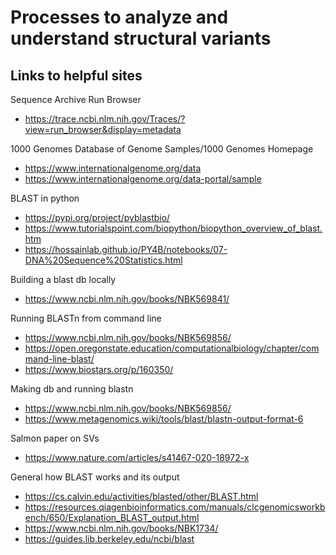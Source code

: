 # Processes to analyze and understand structural variants

## Links to helpful sites <br> 
Sequence Archive Run Browser
- https://trace.ncbi.nlm.nih.gov/Traces/?view=run_browser&display=metadata

1000 Genomes Database of Genome Samples/1000 Genomes Homepage
- https://www.internationalgenome.org/data
- https://www.internationalgenome.org/data-portal/sample

BLAST in python
- https://pypi.org/project/pyblastbio/
- https://www.tutorialspoint.com/biopython/biopython_overview_of_blast.htm
- https://hossainlab.github.io/PY4B/notebooks/07-DNA%20Sequence%20Statistics.html

Building a blast db locally
- https://www.ncbi.nlm.nih.gov/books/NBK569841/

Running BLASTn from command line
- https://www.ncbi.nlm.nih.gov/books/NBK569856/
- https://open.oregonstate.education/computationalbiology/chapter/command-line-blast/
- https://www.biostars.org/p/160350/

Making db and running blastn
- https://www.ncbi.nlm.nih.gov/books/NBK569856/
- https://www.metagenomics.wiki/tools/blast/blastn-output-format-6

Salmon paper on SVs
- https://www.nature.com/articles/s41467-020-18972-x

General how BLAST works and its output
- https://cs.calvin.edu/activities/blasted/other/BLAST.html
- https://resources.qiagenbioinformatics.com/manuals/clcgenomicsworkbench/650/Explanation_BLAST_output.html
- https://www.ncbi.nlm.nih.gov/books/NBK1734/
- https://guides.lib.berkeley.edu/ncbi/blast

